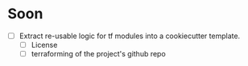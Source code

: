 
# Soon

- [ ] Extract re-usable logic for tf modules into a cookiecutter template.
  - [ ] License
  - [ ] terraforming of the project's github repo
